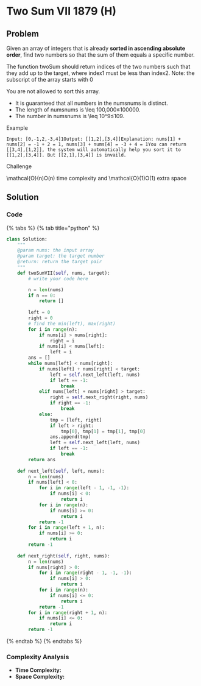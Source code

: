 # Two Sum VII 1879 \(H\)

## Problem

Given an array of integers that is already **sorted in ascending absolute order**, find two numbers so that the sum of them equals a specific number.

The function twoSum should return indices of the two numbers such that they add up to the target, where index1 must be less than index2. Note: the subscript of the array starts with 0

You are not allowed to sort this array.

* It is guaranteed that all numbers in the numsnums is distinct.
* The length of numsnums is \leq 100\,000≤100000.
* The number in numsnums is \leq 10^9≤109.

Example

```text
Input: [0,-1,2,-3,4]1Output: [[1,2],[3,4]]Explanation: nums[1] + nums[2] = -1 + 2 = 1, nums[3] + nums[4] = -3 + 4 = 1You can return [[3,4],[1,2]], the system will automatically help you sort it to [[1,2],[3,4]]. But [[2,1],[3,4]] is invaild.
```

Challenge

\mathcal{O}\(n\)O\(n\) time complexity and \mathcal{O}\(1\)O\(1\) extra space

## Solution 

### Code

{% tabs %}
{% tab title="python" %}
```python
class Solution:
    """
    @param nums: the input array
    @param target: the target number
    @return: return the target pair
    """
    def twoSumVII(self, nums, target):
        # write your code here

        n = len(nums)
        if n == 0:
            return []
        
        left = 0
        right = 0
        # find the min(left), max(right)
        for i in range(n):
            if nums[i] > nums[right]:
                right = i
            if nums[i] < nums[left]:
                left = i
        ans = []
        while nums[left] < nums[right]:
            if nums[left] + nums[right] < target:
                left = self.next_left(left, nums)
                if left == -1:
                    break
            elif nums[left] + nums[right] > target:
                right = self.next_right(right, nums)
                if right == -1:
                    break
            else:
                tmp = [left, right]
                if left > right:
                    tmp[0], tmp[1] = tmp[1], tmp[0]
                ans.append(tmp)
                left = self.next_left(left, nums)
                if left == -1:
                    break
        return ans
    
    def next_left(self, left, nums):
        n = len(nums)
        if nums[left] < 0:
            for i in range(left - 1, -1, -1):
                if nums[i] < 0:
                    return i
            for i in range(n):
                if nums[i] >= 0:
                    return i
            return -1
        for i in range(left + 1, n):
            if nums[i] >= 0:
                return i
        return -1
    
    def next_right(self, right, nums):
        n = len(nums)
        if nums[right] > 0:
            for i in range(right - 1, -1, -1):
                if nums[i] > 0:
                    return i
            for i in range(n):
                if nums[i] <= 0:
                    return i
            return -1
        for i in range(right + 1, n):
            if nums[i] <= 0:
                return i
        return -1
```
{% endtab %}
{% endtabs %}

### Complexity Analysis

* **Time Complexity:**
* **Space Complexity:**

